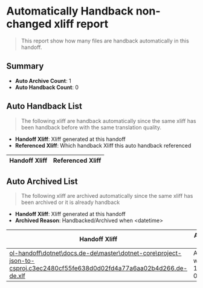 # Automatically Handback non-changed xliff report
> This report show how many files are handback automatically in this handoff.

## Summary
* **Auto Archive Count**: 1
* **Auto Handback Count**: 0

## Auto Handback List
> The following xliff are handback automatically since the same xliff has been handback before with the same translation quality.

* **Handoff Xliff**: Xliff generated at this handoff
* **Referenced Xliff**: Which handback Xliff this auto handback referenced

| Handoff Xliff | Referenced Xliff | 
| --- | --- | 

## Auto Archived List
> The following xliff are archived automatically since the same xliff has been archived or it is already handback

* **Handoff Xliff**: Xliff generated at this handoff
* **Archived Reason**: Handbacked/Archived when &lt;datetime&gt;

| Handoff Xliff | Archived Reason | 
| --- | --- | 
| [ol-handoff\dotnet\docs.de-de\master\dotnet-core\project-json-to-csproj.c3ec2480cf55fe638d0d02fd4a77a6aa02b4d266.de-de.xlf](https://github.com/dotnet/docs.handoff/blob/cd276bb2582f0b1b97ddca9b1975b4a1a008cfb4/ol-handoff/dotnet/docs.de-de/master/dotnet-core/project-json-to-csproj.c3ec2480cf55fe638d0d02fd4a77a6aa02b4d266.de-de.xlf) | Archived when 17/03/07 08:14 | 

